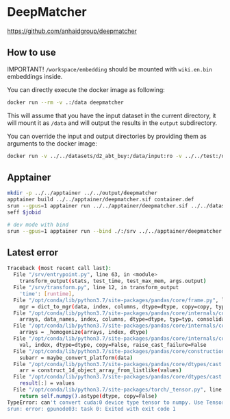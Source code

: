 # DeepMatcher

https://github.com/anhaidgroup/deepmatcher

## How to use

IMPORTANT! `/workspace/embedding` should be mounted with `wiki.en.bin` embeddings inside.

You can directly execute the docker image as following:

```bash
docker run --rm -v .:/data deepmatcher
```

This will assume that you have the input dataset in the current directory,
it will mount it as `/data` and will output the results in the `output` subdirectory.

You can override the input and output directories by providing them as arguments to the docker image:

```bash
docker run -v ../../datasets/d2_abt_buy:/data/input:ro -v ../../test:/data/output -v ../../embedding:/workspace/embedding deepmatcher /data/input /data/output
```

## Apptainer

```bash
mkdir -p ../../apptainer ../../output/deepmatcher
apptainer build ../../apptainer/deepmatcher.sif container.def
srun --gpus=1 apptainer run ../../apptainer/deepmatcher.sif ../../datasets/d2_abt_buy/ ../../output/deepmatcher/ ../../embedding/
seff $jobid

# dev mode with bind
srun --gpus=1 apptainer run --bind ./:/srv ../../apptainer/deepmatcher.sif ../../datasets/d2_abt_buy/ ../../output/deepmatcher/ ../../embedding/
```

## Latest error

```bash
Traceback (most recent call last):
  File "/srv/entrypoint.py", line 63, in <module>
    transform_output(stats, test_time, test_max_mem, args.output)
  File "/srv/transform.py", line 12, in transform_output
    'time': [runtime],
  File "/opt/conda/lib/python3.7/site-packages/pandas/core/frame.py", line 614, in __init__
    mgr = dict_to_mgr(data, index, columns, dtype=dtype, copy=copy, typ=manager)
  File "/opt/conda/lib/python3.7/site-packages/pandas/core/internals/construction.py", line 465, in dict_to_mgr
    arrays, data_names, index, columns, dtype=dtype, typ=typ, consolidate=copy
  File "/opt/conda/lib/python3.7/site-packages/pandas/core/internals/construction.py", line 124, in arrays_to_mgr
    arrays = _homogenize(arrays, index, dtype)
  File "/opt/conda/lib/python3.7/site-packages/pandas/core/internals/construction.py", line 590, in _homogenize
    val, index, dtype=dtype, copy=False, raise_cast_failure=False
  File "/opt/conda/lib/python3.7/site-packages/pandas/core/construction.py", line 571, in sanitize_array
    subarr = maybe_convert_platform(data)
  File "/opt/conda/lib/python3.7/site-packages/pandas/core/dtypes/cast.py", line 118, in maybe_convert_platform
    arr = construct_1d_object_array_from_listlike(values)
  File "/opt/conda/lib/python3.7/site-packages/pandas/core/dtypes/cast.py", line 1990, in construct_1d_object_array_from_listlike
    result[:] = values
  File "/opt/conda/lib/python3.7/site-packages/torch/_tensor.py", line 680, in __array__
    return self.numpy().astype(dtype, copy=False)
TypeError: can't convert cuda:0 device type tensor to numpy. Use Tensor.cpu() to copy the tensor to host memory first.
srun: error: gpunode03: task 0: Exited with exit code 1
```
